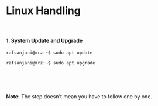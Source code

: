 
# Linux Handling

&nbsp;

#### 1. System Update and Upgrade
```console
rafsanjani@mrz:~$ sudo apt update
```
```console
rafsanjani@mrz:~$ sudo apt upgrade
```

&nbsp;


&nbsp;
&nbsp;

**Note:** The step doesn't mean you have to follow one by one.
